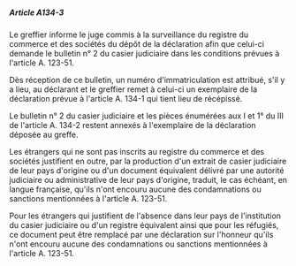 ##### Article A134-3

Le greffier informe le juge commis à la surveillance du registre du commerce et des sociétés du dépôt de la déclaration afin que celui-ci demande le bulletin n° 2 du casier judiciaire dans les conditions prévues à l'article A. 123-51.

Dès réception de ce bulletin, un numéro d'immatriculation est attribué, s'il y a lieu, au déclarant et le greffier remet à celui-ci un exemplaire de la déclaration prévue à l'article A. 134-1 qui tient lieu de récépissé.

Le bulletin n° 2 du casier judiciaire et les pièces énumérées aux I et 1° du III de l'article A. 134-2 restent annexés à l'exemplaire de la déclaration déposée au greffe.

Les étrangers qui ne sont pas inscrits au registre du commerce et des sociétés justifient en outre, par la production d'un extrait de casier judiciaire de leur pays d'origine ou d'un document équivalent délivré par une autorité judiciaire ou administrative de leur pays d'origine, traduit, le cas échéant, en langue française, qu'ils n'ont encouru aucune des condamnations ou sanctions mentionnées à l'article A. 123-51.

Pour les étrangers qui justifient de l'absence dans leur pays de l'institution du casier judiciaire ou d'un registre équivalent ainsi que pour les réfugiés, ce document peut être remplacé par une déclaration sur l'honneur qu'ils n'ont encouru aucune des condamnations ou sanctions mentionnées à l'article A. 123-51.

